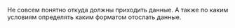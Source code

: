 Не совсем понятно откуда должны приходить данные.
А также по каким условиям определять каким форматом отослать данные.
